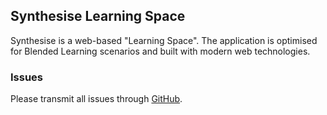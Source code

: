 ## Synthesise Learning Space

Synthesise is a web-based "Learning Space". The application is optimised for Blended Learning scenarios and built with modern web technologies.

### Issues

Please transmit all issues through  [GitHub](https://github.com/inventionate/Synthesise/issues).
